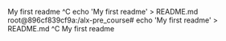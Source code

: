 My first readme
^C
echo 'My first readme' > README.md
root@896cf839cf9a:/alx-pre_course# echo 'My first readme' > README.md 
^C
My first readme

